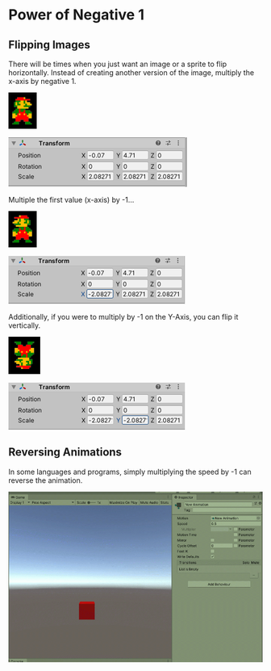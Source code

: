 # Power of Negative 1

## Flipping Images

There will be times when you just want an image or a sprite to flip horizontally. Instead of creating another version of the image, multiply the x-axis by negative 1.

![](../.gitbook/assets/mario.png)

![Facing right \(default\)](../.gitbook/assets/mario-transform.png)

Multiple the first value \(x-axis\) by -1...

![](../.gitbook/assets/mario2.png)

![](../.gitbook/assets/mario-transform2.png)

Additionally, if you were to multiply by -1 on the Y-Axis, you can flip it vertically.

![](../.gitbook/assets/mario3.png)

![](../.gitbook/assets/mario-transform3.png)

## Reversing Animations

In some languages and programs, simply multiplying the speed by -1 can reverse the animation.

![](../.gitbook/assets/animneg.gif)

